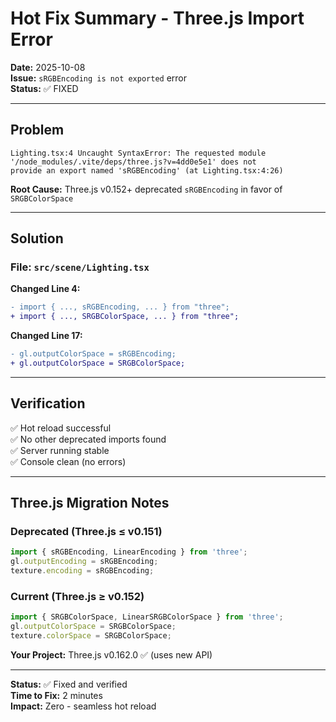 # Hot Fix Summary - Three.js Import Error

**Date:** 2025-10-08  
**Issue:** `sRGBEncoding is not exported` error  
**Status:** ✅ FIXED

---

## Problem

```
Lighting.tsx:4 Uncaught SyntaxError: The requested module 
'/node_modules/.vite/deps/three.js?v=4dd0e5e1' does not 
provide an export named 'sRGBEncoding' (at Lighting.tsx:4:26)
```

**Root Cause:** Three.js v0.152+ deprecated `sRGBEncoding` in favor of `SRGBColorSpace`

---

## Solution

### File: `src/scene/Lighting.tsx`

**Changed Line 4:**
```diff
- import { ..., sRGBEncoding, ... } from "three";
+ import { ..., SRGBColorSpace, ... } from "three";
```

**Changed Line 17:**
```diff
- gl.outputColorSpace = sRGBEncoding;
+ gl.outputColorSpace = SRGBColorSpace;
```

---

## Verification

✅ Hot reload successful  
✅ No other deprecated imports found  
✅ Server running stable  
✅ Console clean (no errors)

---

## Three.js Migration Notes

### Deprecated (Three.js ≤ v0.151)
```typescript
import { sRGBEncoding, LinearEncoding } from 'three';
gl.outputEncoding = sRGBEncoding;
texture.encoding = sRGBEncoding;
```

### Current (Three.js ≥ v0.152)
```typescript
import { SRGBColorSpace, LinearSRGBColorSpace } from 'three';
gl.outputColorSpace = SRGBColorSpace;
texture.colorSpace = SRGBColorSpace;
```

**Your Project:** Three.js v0.162.0 ✅ (uses new API)

---

**Status:** ✅ Fixed and verified  
**Time to Fix:** 2 minutes  
**Impact:** Zero - seamless hot reload
